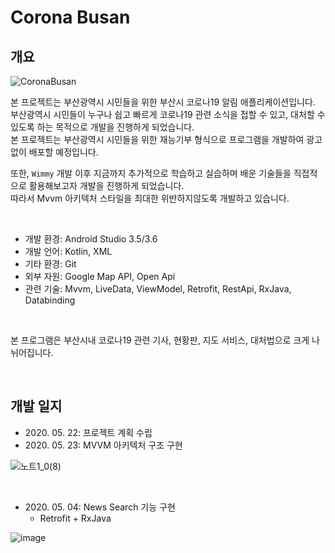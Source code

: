 # Corona Busan

## 개요

![CoronaBusan](https://user-images.githubusercontent.com/57826388/82758378-347df200-9e21-11ea-8340-e52c3510ce44.png)

본 프로젝트는 부산광역시 시민들을 위한 부산시 코로나19 알림 애플리케이션입니다.  
부산광역시 시민들이 누구나 쉽고 빠르게 코로나19 관련 소식을 접할 수 있고, 대처할 수 있도록 하는 목적으로 개발을 진행하게 되었습니다.  
본 프로젝트는 부산광역시 시민들을 위한 재능기부 형식으로 프로그램을 개발하여 광고없이 배포할 예정입니다.

또한, `Wimmy` 개발 이후 지금까지 추가적으로 학습하고 실습하며 배운 기술들을 직접적으로 활용해보고자 개발을 진행하게 되었습니다.  
따라서 Mvvm 아키텍처 스타일을 최대한 위반하지않도록 개발하고 있습니다.

<br>

- 개발 환경: Android Studio 3.5/3.6
- 개발 언어: Kotlin, XML
- 기타 환경: Git
- 외부 자원: Google Map API, Open Api
- 관련 기술: Mvvm, LiveData, ViewModel, Retrofit, RestApi, RxJava, Databinding

<br>

본 프로그램은 부산시내 코로나19 관련 기사, 현황판, 지도 서비스, 대처법으로 크게 나뉘어집니다.

<br>

## 개발 일지

- 2020\. 05. 22: 프로젝트 계획 수립
- 2020\. 05. 23: MVVM 아키텍처 구조 구현

![노트1_0(8)](https://user-images.githubusercontent.com/57826388/82759796-73fd0c00-9e2a-11ea-8764-873e3b6dea24.jpg)

<br>

- 2020\. 05. 04: News Search 기능 구현
  - Retrofit + RxJava
  
![image](https://user-images.githubusercontent.com/57826388/82755696-473bfb00-9e10-11ea-85c0-102db3093c72.png)

<br>

